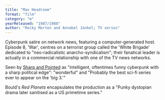 ```yaml
---
title: "Max Headroom"
format: "film"
category: "m"
yearReleased: "1987/1988"
author: "Rocky Morton and Annabel Jankel; TV series"
---
```

Cyberpunk satire on network news, featuring a  computer-generated host. Episode 8, 'War', centres on a terrorist group called  the 'White Brigade' dedicated to "neo-radicalistic anarcho-syndicalism"; their  fanatical leader is actually in a commercial relationship with one of the TV  news networks.
 

Seen by <a href="https://seesharppress.wordpress.com/2016/04/14/two-nearly-forgotten-great-70s-and-80s-sci-fi-tv-series-now-on-youtube/?blogsub=confirming#blog_subscription-2"> Sharp and Pointed</a> as "intelligent, oftentimes funny cyberpunk with a sharp  political edge": "wonderful" and "Probably the best sci-fi series ever to appear  on the 'big 3.'"
 

Bould's _Red Planets_ encapsulates the production as a "Punky dystopian drama later sanitised as a US  primetime series."
 
